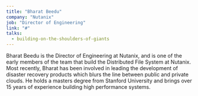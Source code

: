 ```yaml
---
title: "Bharat Beedu"
company: "Nutanix"
job: "Director of Engineering"
link: "#"
talks:
  - building-on-the-shoulders-of-giants
---
```


Bharat Beedu is the Director of Engineering at Nutanix, and is one of the early members of the team that build the Distributed File System at Nutanix. Most recently, Bharat has been involved in leading the development of disaster recovery products which blurs the line between public and private clouds.  He holds a masters degree from Stanford University and brings over 15 years of experience building high performance systems.
